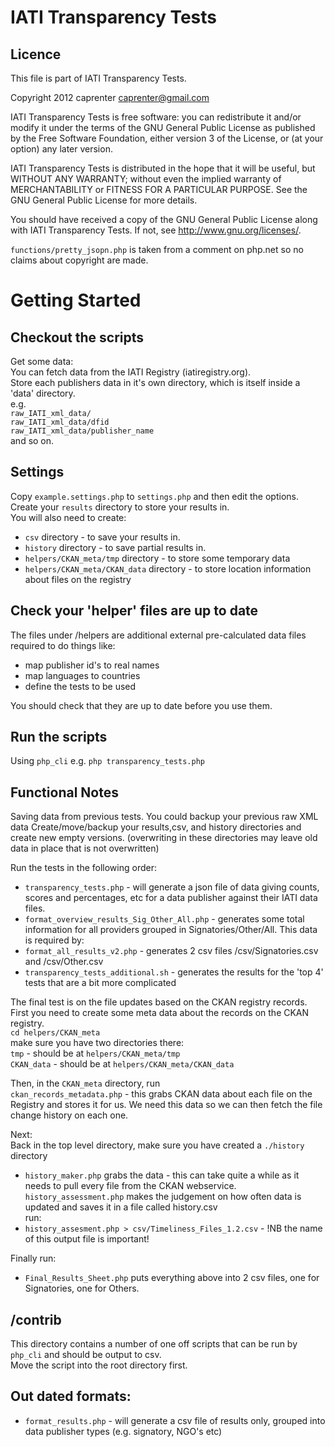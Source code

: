 IATI Transparency Tests
=======================
Licence
-------
This file is part of IATI Transparency Tests.

Copyright 2012 caprenter <caprenter@gmail.com>

IATI Transparency Tests is free software: you can redistribute it and/or modify
it under the terms of the GNU General Public License as published by
the Free Software Foundation, either version 3 of the License, or
(at your option) any later version.

IATI Transparency Tests is distributed in the hope that it will be useful,
but WITHOUT ANY WARRANTY; without even the implied warranty of
MERCHANTABILITY or FITNESS FOR A PARTICULAR PURPOSE.  See the
GNU General Public License for more details.

You should have received a copy of the GNU General Public License
along with IATI Transparency Tests.  If not, see <http://www.gnu.org/licenses/>.


`functions/pretty_jsopn.php` is taken from a comment on php.net so no claims about copyright are made.

Getting Started
===============


Checkout the scripts
--------------------

Get some data:  
You can fetch data from the IATI Registry (iatiregistry.org).   
Store each publishers data in it's own directory, which is itself inside a 'data' directory.  
e.g.  
`raw_IATI_xml_data/`  
`raw_IATI_xml_data/dfid`    
`raw_IATI_xml_data/publisher_name`          
and so on.

Settings
--------
Copy `example.settings.php` to `settings.php` and then edit the options.  
Create your `results` directory to store your results in.  
You will also need to create:  
* `csv` directory - to save your results in.
* `history` directory - to save partial results in.
* `helpers/CKAN_meta/tmp` directory - to store some temporary data
* `helpers/CKAN_meta/CKAN_data` directory - to store location information about files on the registry

Check your 'helper' files are up to date
----------------------------------------
The files under /helpers are additional external pre-calculated data files required to do things like:  
* map publisher id's to real names  
* map languages to countries  
* define the tests to be used  

You should check that they are up to date before you use them.

Run the scripts
---------------

Using `php_cli`  e.g.
`php transparency_tests.php`

Functional Notes
----------------
Saving data from previous tests.
You could backup your previous raw XML data
Create/move/backup your results,csv, and history directories and create new empty versions.
(overwriting in these directories may leave old data in place that is not overwritten)

Run the tests in the following order:  
* `transparency_tests.php` - will generate a json file of data giving counts, scores and percentages, etc for a data publisher against their IATI data files.  
* `format_overview_results_Sig_Other_All.php` - generates some total information for all providers grouped in Signatories/Other/All. This data is required by:  
* `format_all_results_v2.php` - generates 2 csv files /csv/Signatories.csv and /csv/Other.csv  
* `transparency_tests_additional.sh` - generates the results for the 'top 4' tests that are a bit more complicated  

The final test is on the file updates based on the CKAN registry records.  
First you need to create some meta data about the records on the CKAN registry.  
`cd helpers/CKAN_meta`  
make sure you have two directories there:  
`tmp` - should be at `helpers/CKAN_meta/tmp`  
`CKAN_data` - should be at `helpers/CKAN_meta/CKAN_data`  

Then, in the `CKAN_meta` directory, run  
`ckan_records_metadata.php` - this grabs CKAN data about each file on the Registry and stores it for us. We need this data so we can then fetch the file change history on each one.  

Next:  
Back in the top level directory, make sure you have created a `./history` directory  
* `history_maker.php` grabs the data - this can take quite a while as it needs to pull every file from the CKAN webservice.  
 `history_assessment.php` makes the judgement on how often data is updated and saves it in a file called history.csv  
run:  
* `history_assesment.php > csv/Timeliness_Files_1.2.csv` - !NB the name of this output file is important!  


Finally run:  
* `Final_Results_Sheet.php` puts everything above into 2 csv files, one for Signatories, one for Others.  

/contrib
--------
This directory contains a number of one off scripts that can be run by `php_cli` and should be output to csv.  
Move the script into the root directory first.

Out dated formats:
------------------
* `format_results.php` - will generate a csv file of results only, grouped into data publisher types (e.g. signatory, NGO's etc)

 
